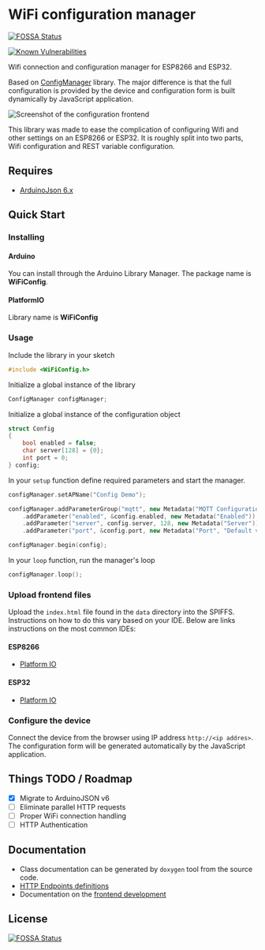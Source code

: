 # WiFi configuration manager

[![FOSSA Status](https://app.fossa.io/api/projects/git%2Bgithub.com%2Fsnakeye%2FWifiConfig.svg?type=shield)](https://app.fossa.io/projects/git%2Bgithub.com%2Fsnakeye%2FWifiConfig?ref=badge_shield)

[![Known Vulnerabilities](https://snyk.io//test/github/snakeye/WifiConfig/badge.svg?targetFile=package.json)](https://snyk.io//test/github/snakeye/WifiConfig?targetFile=package.json)

Wifi connection and configuration manager for ESP8266 and ESP32.

Based on [ConfigManager](https://github.com/nrwiersma/ConfigManager) library. The major difference
is that the full configuration is provided by the device and configuration form is built
dynamically by JavaScript application.

![Screenshot of the configuration frontend](/docs/images/wifi-config.png)

This library was made to ease the complication of configuring Wifi and other
settings on an ESP8266 or ESP32. It is roughly split into two parts, Wifi configuration
and REST variable configuration.

## Requires

* [ArduinoJson 6.x](https://github.com/bblanchon/ArduinoJson)

## Quick Start

### Installing

#### Arduino

You can install through the Arduino Library Manager. The package name is **WiFiConfig**.

#### PlatformIO

Library name is **WiFiConfig**

### Usage

Include the library in your sketch

```cpp
#include <WiFiConfig.h>
```

Initialize a global instance of the library

```cpp
ConfigManager configManager;
```

Initialize a global instance of the configuration object

```cpp
struct Config
{
    bool enabled = false;
    char server[128] = {0};
    int port = 0;
} config;
```

In your `setup` function define required parameters and start the manager.

```cpp
configManager.setAPName("Config Demo");

configManager.addParameterGroup("mqtt", new Metadata("MQTT Configuration", "Configuration of MQTT connection"))
    .addParameter("enabled", &config.enabled, new Metadata("Enabled"))
    .addParameter("server", config.server, 128, new Metadata("Server"))
    .addParameter("port", &config.port, new Metadata("Port", "Default value 1883"));

configManager.begin(config);
```

In your `loop` function, run the manager's loop

```cpp
configManager.loop();
```

### Upload frontend files

Upload the ```index.html``` file found in the ```data``` directory into the SPIFFS.
Instructions on how to do this vary based on your IDE. Below are links instructions
on the most common IDEs:

#### ESP8266

* [Platform IO](http://docs.platformio.org/en/stable/platforms/espressif.html#uploading-files-to-file-system-spiffs)

#### ESP32

* [Platform IO](http://docs.platformio.org/en/stable/platforms/espressif32.html#uploading-files-to-file-system-spiffs)

### Configure the device

Connect the device from the browser using IP address `http://<ip addres>`. The configuration form will be generated
automatically by the JavaScript application.

## Things TODO / Roadmap

* [x] Migrate to ArduinoJSON v6
* [ ] Eliminate parallel HTTP requests
* [ ] Proper WiFi connection handling
* [ ] HTTP Authentication

## Documentation

* Class documentation can be generated by `doxygen` tool from the source code.
* [HTTP Endpoints definitions](/docs/openapi.yml)
* Documentation on the [frontend development](/docs/frontend.md)


## License
[![FOSSA Status](https://app.fossa.io/api/projects/git%2Bgithub.com%2Fsnakeye%2FWifiConfig.svg?type=large)](https://app.fossa.io/projects/git%2Bgithub.com%2Fsnakeye%2FWifiConfig?ref=badge_large)
